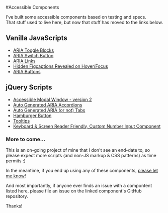 #Accessible Components

I've built some accessible components based on testing and specs.  
That stuff used to live here, but now that stuff has moved to the links below.  

## Vanilla JavaScripts
* [ARIA Toggle Blocks](https://github.com/scottaohara/aria_toggle_blocks)  
* [ARIA Switch Button](https://github.com/scottaohara/aria-switch-button)  
* [ARIA Links](https://github.com/scottaohara/aria-links)  
* [Hidden Figcaptions Revealed on Hover/Focus](https://github.com/scottaohara/figcaption-reveal)  
* [ARIA Buttons](https://github.com/scottaohara/a11y_button)  


## jQuery Scripts
* [Accessible Modal Window - version 2](https://github.com/scottaohara/accessible_modal_window)  
* [Auto Generated ARIA Accordions](https://github.com/scottaohara/accessible_accordions)  
* [Auto Generated ARIA (or not) Tabs](https://github.com/scottaohara/accessible_tabs)  
* [Hamburger Button](https://github.com/scottaohara/accessible_hamburger)  
* [Tooltips](https://github.com/scottaohara/a11y_tooltips)  
* [Keyboard & Screen Reader Friendly, Custom Number Input Component](https://github.com/scottaohara/Numbler)  


### More to come...

This is an on-going project of mine that I don't see an end-date to, so please expect more scripts (and non-JS markup & CSS patterns) as time permits :)

In the meantime, if you end up using any of these components, [please let me know](http://twitter.com/scottohara)!  

And most importantly, if anyone ever finds an issue with a compontent listed here, please file an issue on the linked component's GitHub repository.

Thanks!
